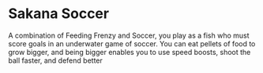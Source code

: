 # Sakana Soccer

A combination of Feeding Frenzy and Soccer, you play as a fish who must score goals in an underwater game of soccer. You can eat pellets of food to grow bigger, and being bigger enables you to use speed boosts, shoot the ball faster, and defend better
